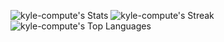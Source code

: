 ![kyle-compute's Stats](https://github-readme-stats.vercel.app/api?username=kyle-compute&theme=nord&show_icons=true&hide_border=false&count_private=true)
![kyle-compute's Streak](https://github-readme-streak-stats.herokuapp.com/?user=kyle-compute&theme=nord&hide_border=false)
![kyle-compute's Top Languages](https://github-readme-stats.vercel.app/api/top-langs/?username=kyle-compute&theme=nord&show_icons=true&hide_border=false&layout=compact)
